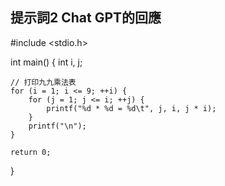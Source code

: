 ## 提示詞2 Chat GPT的回應
#include <stdio.h>

int main() {
    int i, j;
    
    // 打印九九乘法表
    for (i = 1; i <= 9; ++i) {
        for (j = 1; j <= i; ++j) {
            printf("%d * %d = %d\t", j, i, j * i);
        }
        printf("\n");
    }
    
    return 0;
}
